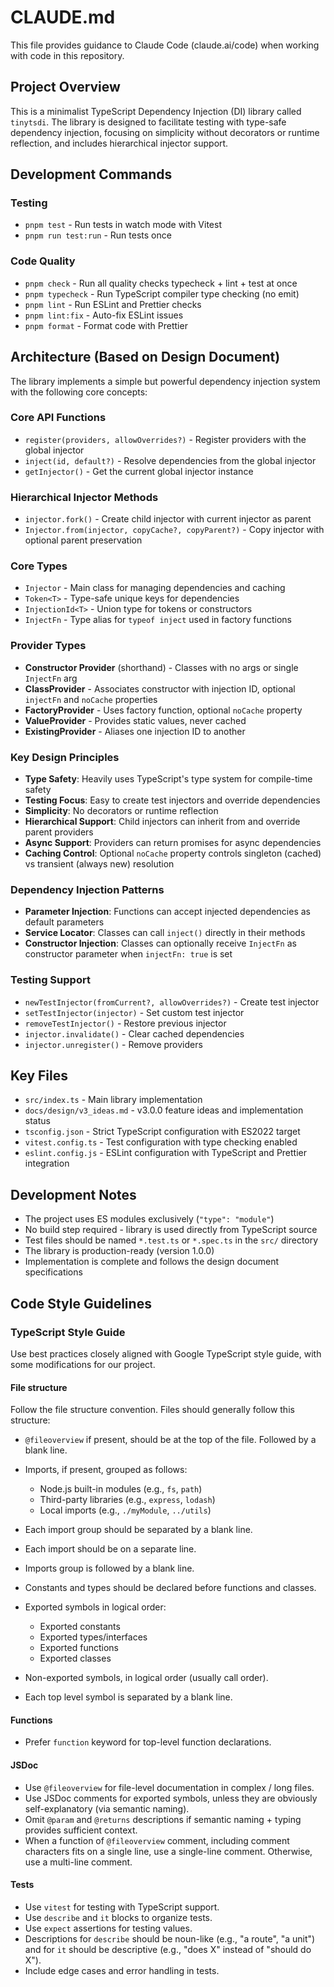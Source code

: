 # CLAUDE.md

This file provides guidance to Claude Code (claude.ai/code) when working with
code in this repository.

## Project Overview

This is a minimalist TypeScript Dependency Injection (DI) library called
`tinytsdi`. The library is designed to facilitate testing with type-safe
dependency injection, focusing on simplicity without decorators or runtime
reflection, and includes hierarchical injector support.

## Development Commands

### Testing

- `pnpm test` - Run tests in watch mode with Vitest
- `pnpm run test:run` - Run tests once

### Code Quality

- `pnpm check` - Run all quality checks typecheck + lint + test at once
- `pnpm typecheck` - Run TypeScript compiler type checking (no emit)
- `pnpm lint` - Run ESLint and Prettier checks
- `pnpm lint:fix` - Auto-fix ESLint issues
- `pnpm format` - Format code with Prettier

## Architecture (Based on Design Document)

The library implements a simple but powerful dependency injection system with
the following core concepts:

### Core API Functions

- `register(providers, allowOverrides?)` - Register providers with the global
  injector
- `inject(id, default?)` - Resolve dependencies from the global injector
- `getInjector()` - Get the current global injector instance

### Hierarchical Injector Methods

- `injector.fork()` - Create child injector with current injector as parent
- `Injector.from(injector, copyCache?, copyParent?)` - Copy injector with
  optional parent preservation

### Core Types

- `Injector` - Main class for managing dependencies and caching
- `Token<T>` - Type-safe unique keys for dependencies
- `InjectionId<T>` - Union type for tokens or constructors
- `InjectFn` - Type alias for `typeof inject` used in factory functions

### Provider Types

- **Constructor Provider** (shorthand) - Classes with no args or single
  `InjectFn` arg
- **ClassProvider<T>** - Associates constructor with injection ID, optional `injectFn` and `noCache` properties
- **FactoryProvider<T>** - Uses factory function, optional `noCache` property
- **ValueProvider<T>** - Provides static values, never cached
- **ExistingProvider<T>** - Aliases one injection ID to another

### Key Design Principles

- **Type Safety**: Heavily uses TypeScript's type system for compile-time safety
- **Testing Focus**: Easy to create test injectors and override dependencies
- **Simplicity**: No decorators or runtime reflection
- **Hierarchical Support**: Child injectors can inherit from and override parent
  providers
- **Async Support**: Providers can return promises for async dependencies
- **Caching Control**: Optional `noCache` property controls singleton (cached) vs transient (always new) resolution

### Dependency Injection Patterns

- **Parameter Injection**: Functions can accept injected dependencies as default
  parameters
- **Service Locator**: Classes can call `inject()` directly in their methods
- **Constructor Injection**: Classes can optionally receive `InjectFn` as constructor parameter when `injectFn: true` is set

### Testing Support

- `newTestInjector(fromCurrent?, allowOverrides?)` - Create test injector
- `setTestInjector(injector)` - Set custom test injector
- `removeTestInjector()` - Restore previous injector
- `injector.invalidate()` - Clear cached dependencies
- `injector.unregister()` - Remove providers

## Key Files

- `src/index.ts` - Main library implementation
- `docs/design/v3_ideas.md` - v3.0.0 feature ideas and implementation status
- `tsconfig.json` - Strict TypeScript configuration with ES2022 target
- `vitest.config.ts` - Test configuration with type checking enabled
- `eslint.config.js` - ESLint configuration with TypeScript and Prettier
  integration

## Development Notes

- The project uses ES modules exclusively (`"type": "module"`)
- No build step required - library is used directly from TypeScript source
- Test files should be named `*.test.ts` or `*.spec.ts` in the `src/` directory
- The library is production-ready (version 1.0.0)
- Implementation is complete and follows the design document specifications

## Code Style Guidelines

### TypeScript Style Guide

Use best practices closely aligned with Google TypeScript style guide, with some
modifications for our project.

#### File structure

Follow the file structure convention. Files should generally follow this
structure:

- `@fileoverview` if present, should be at the top of the file. Followed by a
  blank line.

- Imports, if present, grouped as follows:
  - Node.js built-in modules (e.g., `fs`, `path`)
  - Third-party libraries (e.g., `express`, `lodash`)
  - Local imports (e.g., `./myModule`, `../utils`)
- Each import group should be separated by a blank line.
- Each import should be on a separate line.
- Imports group is followed by a blank line.

- Constants and types should be declared before functions and classes.

- Exported symbols in logical order:
  - Exported constants
  - Exported types/interfaces
  - Exported functions
  - Exported classes

- Non-exported symbols, in logical order (usually call order).

- Each top level symbol is separated by a blank line.

#### Functions

- Prefer `function` keyword for top-level function declarations.

#### JSDoc

- Use `@fileoverview` for file-level documentation in complex / long files.
- Use JSDoc comments for exported symbols, unless they are obviously
  self-explanatory (via semantic naming).
- Omit `@param` and `@returns` descriptions if semantic naming + typing provides
  sufficient context.
- When a function of `@fileoverview` comment, including comment characters fits
  on a single line, use a single-line comment. Otherwise, use a multi-line
  comment.

#### Tests

- Use `vitest` for testing with TypeScript support.
- Use `describe` and `it` blocks to organize tests.
- Use `expect` assertions for testing values.
- Descriptions for `describe` should be noun-like (e.g., "a route", "a unit")
  and for `it` should be descriptive (e.g., "does X" instead of "should do X").
- Include edge cases and error handling in tests.

